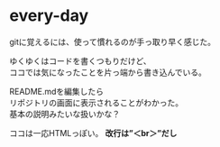 # every-day
gitに覚えるには、使って慣れるのが手っ取り早く感じた。

ゆくゆくはコードを書くつもりだけど、<br>
ココでは気になったことを片っ端から書き込んでいる。

README.mdを編集したら<br>
リポジトリの画面に表示されることがわかった。<br>
基本の説明みたいな扱いかな？<br>



ココは一応HTMLっぽい。
<strong>改行は”＜br＞”だし</strong>
